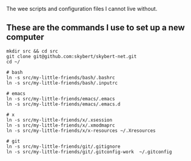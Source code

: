 The wee scripts and configuration files I cannot live without.


## These are the commands I use to set up a new computer

```
mkdir src && cd src
git clone git@github.com:skybert/skybert-net.git
cd ~/

# bash
ln -s src/my-little-friends/bash/.bashrc 
ln -s src/my-little-friends/bash/.inputrc

# emacs
ln -s src/my-little-friends/emacs/.emacs
ln -s src/my-little-friends/emacs/.emacs.d

# x
ln -s src/my-little-friends/x/.xsession
ln -s src/my-little-friends/x/.xmodmaprc
ln -s src/my-little-friends/x/x-resources ~/.Xresources 

# git
ln -s src/my-little-friends/git/.gitignore
ln -s src/my-little-friends/git/.gitconfig-work  ~/.gitconfig 
```
